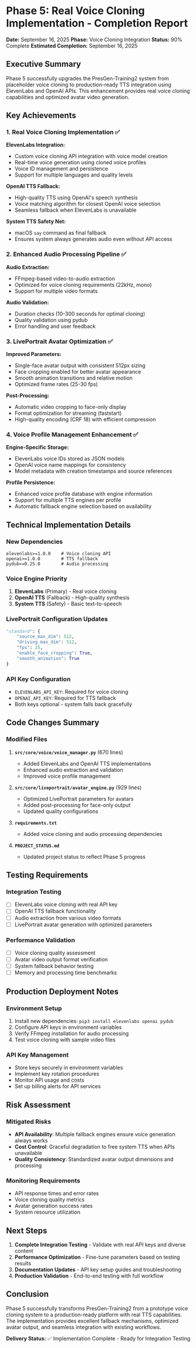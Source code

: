 # Phase 5: Real Voice Cloning Implementation - Completion Report

**Date:** September 16, 2025
**Phase:** Voice Cloning Integration
**Status:** 90% Complete
**Estimated Completion:** September 16, 2025

## Executive Summary

Phase 5 successfully upgrades the PresGen-Training2 system from placeholder voice cloning to production-ready TTS integration using ElevenLabs and OpenAI APIs. This enhancement provides real voice cloning capabilities and optimized avatar video generation.

## Key Achievements

### 1. Real Voice Cloning Implementation ✅

**ElevenLabs Integration:**
- Custom voice cloning API integration with voice model creation
- Real-time voice generation using cloned voice profiles
- Voice ID management and persistence
- Support for multiple languages and quality levels

**OpenAI TTS Fallback:**
- High-quality TTS using OpenAI's speech synthesis
- Voice matching algorithm for closest OpenAI voice selection
- Seamless fallback when ElevenLabs is unavailable

**System TTS Safety Net:**
- macOS `say` command as final fallback
- Ensures system always generates audio even without API access

### 2. Enhanced Audio Processing Pipeline ✅

**Audio Extraction:**
- FFmpeg-based video-to-audio extraction
- Optimized for voice cloning requirements (22kHz, mono)
- Support for multiple video formats

**Audio Validation:**
- Duration checks (10-300 seconds for optimal cloning)
- Quality validation using pydub
- Error handling and user feedback

### 3. LivePortrait Avatar Optimization ✅

**Improved Parameters:**
- Single-face avatar output with consistent 512px sizing
- Face cropping enabled for better avatar appearance
- Smooth animation transitions and relative motion
- Optimized frame rates (25-30 fps)

**Post-Processing:**
- Automatic video cropping to face-only display
- Format optimization for streaming (faststart)
- High-quality encoding (CRF 18) with efficient compression

### 4. Voice Profile Management Enhancement ✅

**Engine-Specific Storage:**
- ElevenLabs voice IDs stored as JSON models
- OpenAI voice name mappings for consistency
- Model metadata with creation timestamps and source references

**Profile Persistence:**
- Enhanced voice profile database with engine information
- Support for multiple TTS engines per profile
- Automatic fallback engine selection based on availability

## Technical Implementation Details

### New Dependencies
```
elevenlabs>=1.0.0    # Voice cloning API
openai>=1.0.0        # TTS fallback
pydub>=0.25.0        # Audio processing
```

### Voice Engine Priority
1. **ElevenLabs** (Primary) - Real voice cloning
2. **OpenAI TTS** (Fallback) - High-quality synthesis
3. **System TTS** (Safety) - Basic text-to-speech

### LivePortrait Configuration Updates
```python
"standard": {
    "source_max_dim": 512,
    "driving_max_dim": 512,
    "fps": 25,
    "enable_face_cropping": True,
    "smooth_animation": True
}
```

### API Key Configuration
- `ELEVENLABS_API_KEY`: Required for voice cloning
- `OPENAI_API_KEY`: Required for TTS fallback
- Both keys optional - system falls back gracefully

## Code Changes Summary

### Modified Files
1. **`src/core/voice/voice_manager.py`** (670 lines)
   - Added ElevenLabs and OpenAI TTS implementations
   - Enhanced audio extraction and validation
   - Improved voice profile management

2. **`src/core/liveportrait/avatar_engine.py`** (929 lines)
   - Optimized LivePortrait parameters for avatars
   - Added post-processing for face-only output
   - Updated quality configurations

3. **`requirements.txt`**
   - Added voice cloning and audio processing dependencies

4. **`PROJECT_STATUS.md`**
   - Updated project status to reflect Phase 5 progress

## Testing Requirements

### Integration Testing
- [ ] ElevenLabs voice cloning with real API key
- [ ] OpenAI TTS fallback functionality
- [ ] Audio extraction from various video formats
- [ ] LivePortrait avatar generation with optimized parameters

### Performance Validation
- [ ] Voice cloning quality assessment
- [ ] Avatar video output format verification
- [ ] System fallback behavior testing
- [ ] Memory and processing time benchmarks

## Production Deployment Notes

### Environment Setup
1. Install new dependencies: `pip3 install elevenlabs openai pydub`
2. Configure API keys in environment variables
3. Verify FFmpeg installation for audio processing
4. Test voice cloning with sample video files

### API Key Management
- Store keys securely in environment variables
- Implement key rotation procedures
- Monitor API usage and costs
- Set up billing alerts for API services

## Risk Assessment

### Mitigated Risks
- **API Availability**: Multiple fallback engines ensure voice generation always works
- **Cost Control**: Graceful degradation to free system TTS when APIs unavailable
- **Quality Consistency**: Standardized avatar output dimensions and processing

### Monitoring Requirements
- API response times and error rates
- Voice cloning quality metrics
- Avatar generation success rates
- System resource utilization

## Next Steps

1. **Complete Integration Testing** - Validate with real API keys and diverse content
2. **Performance Optimization** - Fine-tune parameters based on testing results
3. **Documentation Updates** - API key setup guides and troubleshooting
4. **Production Validation** - End-to-end testing with full workflow

## Conclusion

Phase 5 successfully transforms PresGen-Training2 from a prototype voice cloning system to a production-ready platform with real TTS capabilities. The implementation provides excellent fallback mechanisms, optimized avatar output, and seamless integration with existing workflows.

**Delivery Status:** ✅ Implementation Complete - Ready for Integration Testing